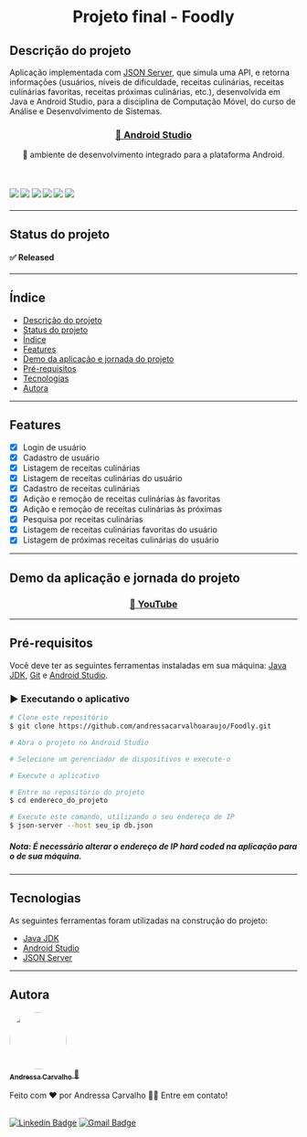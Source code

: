 <h1 align="center">
    Projeto final - Foodly
</h1>

## Descrição do projeto
Aplicação implementada com [JSON Server](https://www.npmjs.com/package/json-server), que simula uma API, e retorna informações (usuários, níveis de dificuldade, receitas culinárias, receitas culinárias favoritas, receitas próximas culinárias, etc.), desenvolvida em Java e Android Studio, para a disciplina de Computação Móvel, do curso de Análise e Desenvolvimento de Sistemas.<br/>
<h3 align="center">
    <a href="https://developer.android.com/studio#downloads">🔗 Android Studio</a>
</h3>
<p align="center">🚀 ambiente de desenvolvimento integrado para a plataforma Android.</p>
<br/>
<h4>
    <img src="https://img.shields.io/badge/build-passing-brightgreen" />
    <img src="https://img.shields.io/badge/version-v1.0.0-blue" />
    <img src="https://img.shields.io/badge/platform-android%20studio-lightgrey" />
    <img src="https://img.shields.io/badge/last%20commit-december%202022-red" />
    <img src="https://img.shields.io/badge/English%20(US)-100%25-green" />
    <img src="https://img.shields.io/badge/Portuguese%20(PTBR)-100%25-green" />
</h4>

---

## Status do projeto
#### ✅ Released
---

## Índice
<ul>
  <li><a href="#descrição-do-projeto">Descrição do projeto</a></li>
  <li><a href="#status-do-projeto">Status do projeto</a></li>
  <li><a href="#índice">Índice</a></li>
  <li><a href="#features">Features</a></li>
  <li><a href="#demo-da-aplicação-e-jornada-do-projeto">Demo da aplicação e jornada do projeto</a></li>
  <li><a href="#pré-requisitos">Pré-requisitos</a></li>
  <li><a href="#tecnologias">Tecnologias</a></li>
  <li><a href="#autora">Autora</a></li>
</ul> 

---

## Features
- [x] Login de usuário
- [x] Cadastro de usuário
- [x] Listagem de receitas culinárias
- [x] Listagem de receitas culinárias do usuário
- [x] Cadastro de receitas culinárias
- [x] Adição e remoção de receitas culinárias às favoritas
- [x] Adição e remoção de receitas culinárias às próximas
- [x] Pesquisa por receitas culinárias
- [x] Listagem de receitas culinárias favoritas do usuário
- [x] Listagem de próximas receitas culinárias do usuário
---

## Demo da aplicação e jornada do projeto
<h3 align="center">
    <a href="https://youtube.com/playlist?list=PLgTjChSSX8C_OI97MWIUsQ08CM-1Ujb2O">🔗 YouTube</a>
</h3>

---

## Pré-requisitos
Você deve ter as seguintes ferramentas instaladas em sua máquina: [Java JDK](https://www.oracle.com/java/technologies/downloads/), [Git](https://git-scm.com/) e [Android Studio](https://developer.android.com/studio).

### ▶️ Executando o aplicativo

```bash
# Clone este repositório
$ git clone https://github.com/andressacarvalhoaraujo/Foodly.git

# Abra o projeto no Android Studio

# Selecione um gerenciador de dispositivos e execute-o

# Execute o aplicativo
```

```bash
# Entre no repositório do projeto
$ cd endereco_do_projeto

# Execute este comando, utilizando o seu endereço de IP
$ json-server --host seu_ip db.json
```

##### **Nota:** É necessário alterar o endereço de IP hard coded na aplicação para o de sua máquina.<br/>
---

## Tecnologias
As seguintes ferramentas foram utilizadas na construção do projeto:
- [Java JDK](https://www.oracle.com/java/technologies/downloads/)
- [Android Studio](https://developer.android.com/studio)
- [JSON Server](https://www.npmjs.com/package/json-server)

---

## Autora
<a href="https://github.com/AndressaCarvalho">
  <img style="border-radius: 50%;" src="https://avatars.githubusercontent.com/u/51313172?s=96&v=4" width="100px;" alt=""/>
  <br/>
  <sub><b>Andressa Carvalho</b></sub>
 </a> <a href="https://github.com/AndressaCarvalho" title="Rocketseat">🚀</a>
<br/><br/>
Feito com ❤️ por Andressa Carvalho 👋🏽 Entre em contato!
<br/><br/>

[![Linkedin Badge](https://img.shields.io/badge/-Andressa-blue?style=flat-square&logo=Linkedin&logoColor=white&link=https://www.linkedin.com/in/andressa-carvalho-araujo-289931199/)](https://www.linkedin.com/in/andressa-carvalho-araujo-289931199/) 
[![Gmail Badge](https://img.shields.io/badge/-andressa.carvalho13454@gmail.com-c14438?style=flat-square&logo=Gmail&logoColor=white&link=mailto:andressa.carvalho13454@gmail.com)](mailto:andressa.carvalho13454@gmail.com)
